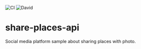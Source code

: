 ![CI](https://github.com/vbxcoder/share-places-api/workflows/CI/badge.svg)
![David](https://img.shields.io/david/vbxcoder/share-places-api)

# share-places-api
Social media platform sample about sharing places with photo.
